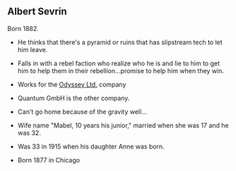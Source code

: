 ## Albert Sevrin

Born 1882.

* He thinks that there's a pyramid or ruins that has slipstream tech to let him leave.
* Falls in with a rebel faction who realize who he is and lie to him to get him to help them in their rebellion...promise to help him when they win.
* Works for the [Odyssey Ltd.](/docs/setting/odyssey-ltd.md) company
* Quantum GmbH is the other company.
* Can't go home because of the gravity well...
* Wife name "Mabel, 10 years his junior," married when she was 17 and he was 32.

* Was 33 in 1915 when his daughter Anne was born.
* Born 1877 in Chicago
